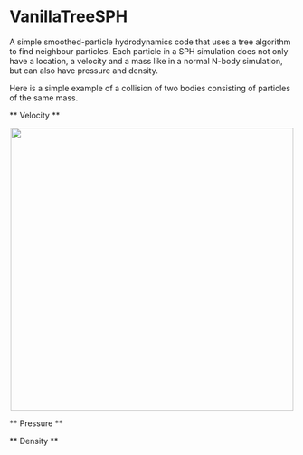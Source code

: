 # VanillaTreeSPH
A simple smoothed-particle hydrodynamics code that uses a tree algorithm to find neighbour particles. Each particle in a SPH simulation does not only have a location, a velocity and a mass like in a normal N-body simulation, but can also have pressure and density.

Here is a simple example of a collision of two bodies consisting of particles of the same mass.

** Velocity **
<p align="center">
    <img src="https://github.com/KaiFabi/VanillaTreeSPH/results/sph_vel.gif" height="500">
</p>

** Pressure **

** Density **
